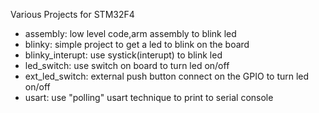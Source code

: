 Various Projects for STM32F4

- assembly: low level code,arm assembly to blink led
- blinky: simple project to get a led to blink on the board
- blinky_interupt: use systick(interupt) to blink led
- led_switch: use switch on board to turn led on/off
- ext_led_switch: external push button connect on the GPIO to turn led on/off
- usart: use "polling" usart technique to print to serial console
